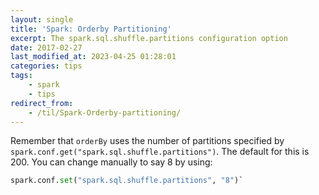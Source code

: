 ```yaml
---
layout: single
title: 'Spark: Orderby Partitioning'
excerpt: The spark.sql.shuffle.partitions configuration option
date: 2017-02-27
last_modified_at: 2023-04-25 01:28:01
categories: tips
tags:
    - spark
    - tips
redirect_from:
    - /til/Spark-Orderby-partitioning/
---
```


Remember that `orderBy` uses the number of partitions specified by
`spark.conf.get("spark.sql.shuffle.partitions")`.
The default for this is 200. You can change manually to say 8 by using:

```python
spark.conf.set("spark.sql.shuffle.partitions", "8")`
```
